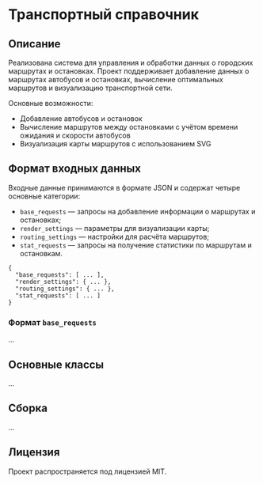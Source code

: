 # Транспортный справочник 
## Описание
Реализована система для управления и обработки данных о городских маршрутах и остановках. Проект поддерживает добавление данных о маршрутах автобусов и остановках, вычисление оптимальных маршрутов и визуализацию транспортной сети.

Основные возможности:
- Добавление автобусов и остановок
- Вычисление маршрутов между остановками с учётом времени ожидания и скорости автобусов
- Визуализация карты маршрутов с использованием SVG
## Формат входных данных
Входные данные принимаются в формате JSON и содержат четыре основные категории:
- `base_requests` — запросы на добавление информации о маршрутах и остановках;
- `render_settings` — параметры для визуализации карты;
- `routing_settings` — настройки для расчёта маршрутов;
- `stat_requests` — запросы на получение статистики по маршрутам и остановкам.
```
{
  "base_requests": [ ... ],
  "render_settings": { ... },
  "routing_settings": { ... }, 
  "stat_requests": [ ... ]
}
```
### Формат `base_requests`
...
## Основные классы
...
## Сборка
...
## Лицензия
Проект распространяется под лицензией MIT.
